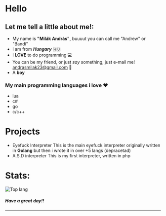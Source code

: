 


# Hello



## Let me tell a little about me!:
- My name is **"Milák András"**, buuuut you can call me "Andrew"  or  "Bandi" 
- I am from ***Hungary*** 🇭🇺
- I **LOVE** to do programming 💻
- You can be my friend, or just *say* something, just e-mail me! andrasmilak23@gmail.com 📧
- A **boy** 

### My main **programming** languages i love ♥️

- lua
- c#
- go
- c/c++


# Projects

- Eyefuck Interpreter
This is the main eyefuck interpreter originally written in **Golang** but then i wrote it in over +5 langs (depracetad)
- A.S.D interpreter
This is my first interpreter, written in php

# Stats:
![Top lang](https://github-readme-stats.vercel.app/api/top-langs/?username=Bandikaaking&hide=html&theme=radical&layout=compact&hide_border=true)

<h5>
  Have a great day!!
</h5>

<hr>
